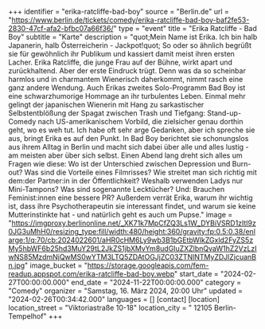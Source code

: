 +++
identifier = "erika-ratcliffe-bad-boy"
source = "Berlin.de"
url = "https://www.berlin.de/tickets/comedy/erika-ratcliffe-bad-boy-baf2fe53-2830-47cf-afa2-bfbc07a66f36/"
type = "event"
title = "Erika Ratcliffe - Bad Boy"
subtitle = "Karte"
description = "quot;Mein Name ist Erika. Ich bin halb Japanerin, halb Österreicherin - Jackpot!quot; So oder so ähnlich begrüßt sie für gewöhnlich ihr Publikum und kassiert damit meist ihren ersten Lacher.
Erika Ratcliffe, die junge Frau auf der Bühne, wirkt apart und zurückhaltend. Aber der erste Eindruck trügt. Denn was da so scheinbar harmlos und in charmantem Wienerisch daherkommt, nimmt rasch eine ganz andere Wendung.
Auch Erikas zweites Solo-Programm Bad Boy ist eine schwarzhumorige  Hommage an ihr turbulentes Leben. Einmal mehr gelingt der japanischen  Wienerin mit Hang zu sarkastischer Selbstentblößung der Spagat zwischen  Trash und Tiefgang: Stand-up-Comedy nach US-amerikanischem Vorbild, die  zielsicher genau dorthin geht, wo es weh tut. Ich habe oft sehr arge  Gedanken, aber ich spreche sie aus, bringt Erika es auf den Punkt.
In Bad Boy berichtet sie schonungslos aus ihrem Alltag in Berlin  und macht sich dabei über alle und alles lustig - am meisten aber über  sich selbst. Einen Abend lang dreht sich alles um Fragen wie diese: Wo  ist der Unterschied zwischen Depression und Burn-out? Was sind die  Vorteile eines Filmrisses? Wie streitet man sich richtig mit dem:der  Partner:in in der Öffentlichkeit? Weshalb verwenden Ladys nur  Mini-Tampons? Was sind sogenannte Lecktücher? Und: Brauchen  Feminist:innen eine bessere PR? Außerdem verrät Erika, warum ihr wichtig  ist, dass ihre Psychotherapeutin sie interessant findet, und warum sie  keine Mutterinstinkte hat - und natürlich geht es auch um Pupse."
image = "https://imgproxy.berlinonline.net/_XK71k7MpCfZQ3Ls1W_DYBiVSRD1zItl9z0JG3uMhH0/resizing_type:fill/width:480/height:360/gravity:fp:0.5:0.38/enlarge:1/q:70/cb:2024022601/aHR0cHM6Ly9wb3B1bGEtbWlkZGxld2FyZS5zMy5hbWF6b25hd3MuY29tL2JkZS1jbXMvYm8udGIuZXZlbnQvaW1hZ2VzLzIwNS85MzdmNjQwMS0wYTM3LTQ5ZDAtOGJjZC03ZTNlNTMyZDJlZjcuanBn.jpg"
image_bucket = "https://storage.googleapis.com/fem-readup.appspot.com/erika-ratcliffe-bad-boy.webp"
start_date = "2024-02-27T00:00:00.000"
end_date = "2024-11-22T00:00:00.000"
category = "Comedy"
organizer = "Samstag, 16. März 2024, 20:00 Uhr"
updated = "2024-02-26T00:34:42.000"
languages = []
[contact]
[location]
location_street = "Viktoriastraße 10-18"
location_city = " 12105 Berlin-Tempelhof"
+++